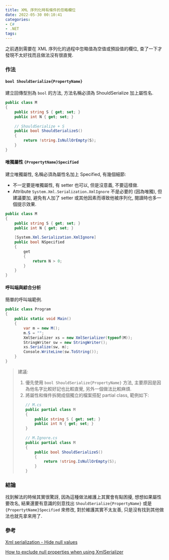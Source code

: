 ```yaml
---
title: XML 序列化時有條件的忽略欄位
date: 2022-05-30 00:10:41
categories:
- C#
- .NET
tags:
---
```


之前遇到需要在 XML 序列化的過程中忽略值為空值或預設值的欄位, 查了一下才發現不太好找而且做法沒有很直覺.

<!--more-->

### 作法
#### `bool ShouldSerialize{PropertyName}`  

建立回傳型別為 `bool` 的方法, 方法名稱必須為 ShouldSerialize 加上屬性名.  

``` csharp
public class M
{
    public string S { get; set; }
    public int N { get; set; }
    
    // ShouldSerialize + S
    public bool ShouldSerializeS()
    {
        return !string.IsNullOrEmpty(S);
    }
}

```
#### 唯獨屬性 `{PropertytName}Specified`  
建立唯獨屬性, 名稱必須為屬性名加上 Specified, 有幾個細節:
+ 不一定要是唯獨屬性, 有 setter 也可以, 但是沒意義, 不要這樣做.  
+ Attribute `System.Xml.Serialization.XmlIgnore` 不是必要的 (因為唯獨), 但建議要加, 避免有人加了 setter 或其他因素而導致他被序列化, 閱讀時也多一個提示效果.  

``` csharp
public class M
{
    public string S { get; set; }
    public int N { get; set; }
        
    [System.Xml.Serialization.XmlIgnore]
    public bool NSpecified
    {
        get 
        {
            return N > 0;
        }
    }
}
```

#### 呼叫端與綜合分析
簡單的呼叫端範例.  
``` csharp
public class Program
{
    public static void Main()
    {
        var m = new M();
        m.S = "";
        XmlSerializer xs = new XmlSerializer(typeof(M));
        StringWriter sw = new StringWriter();
        xs.Serialize(sw, m);
        Console.WriteLine(sw.ToString());
    }
}
```

> 建議:  
> 1. 優先使用 `bool ShouldSerialize{PropertyName}` 方法, 主要原因是因為他名字比較好記也比較直覺, 另外一個做法比較麻煩.
> 2. 將屬性和條件拆開成個獨立的檔案搭配 partial class, 範例如下: 
>    ``` csharp
>    // M.cs
>    public partial class M
>    {
>        public string S { get; set; }
>        public int N { get; set; }
>    }
>  
>    // M.Ignore.cs
>    public partial class M
>    {
>        public bool ShouldSerializeS()
>        {
>            return !string.IsNullOrEmpty(S);
>        }
>    }
>    ```

### 結論
找到解法的時候其實很驚訝, 因為這種做法維護上其實會有點困擾, 想想如果屬性要改名, 結果還要有意識的刻意找出 `ShouldSerialize{PropertyName}` 或是 `{PropertytName}Specified` 來修改, 對於維護其實不太友善, 只是沒有找到其他做法也就先拿來用了.  

### 參考
[Xml serialization - Hide null values](https://stackoverflow.com/a/5818571)  

[How to exclude null properties when using XmlSerializer](https://stackoverflow.com/a/1533339)  
